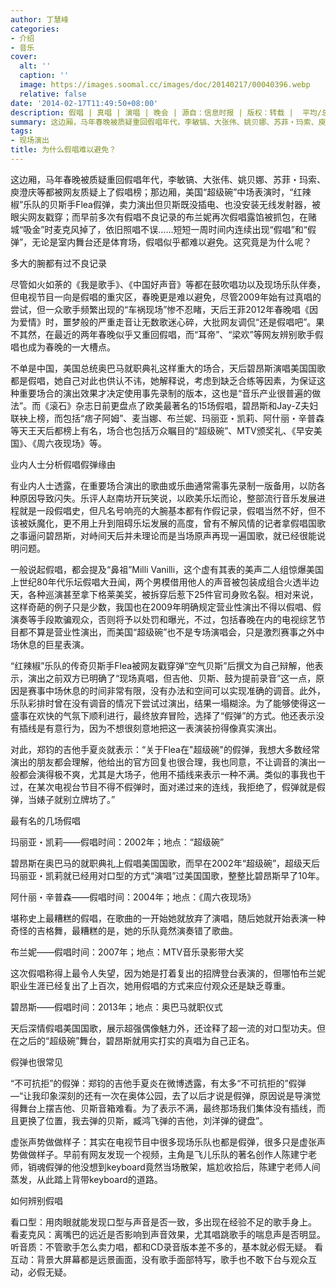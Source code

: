 ```yaml
---
author: 丁慧峰
categories:
- 介绍
- 音乐
cover:
  alt: ''
  caption: ''
  image: https://images.soomal.cc/images/doc/20140217/00040396.webp
  relative: false
date: '2014-02-17T11:49:50+08:00'
description: 假唱 | 真唱 | 演唱 | 晚会 | 源自：信息时报 | 版权：转载 |  平均/总评分：10.00/20
summary: 这边厢，马年春晚被质疑重回假唱年代，李敏镐、大张伟、姚贝娜、苏菲・玛索、庾澄庆等都被网友质疑上了假唱榜；那边厢，美国“超级碗”中场表演时，“红辣椒”乐队的贝斯手Flea假弹，卖力演出但贝斯既没插电、也没安装无线发射器，被眼尖网友戳穿；而早前多次有假唱不良记录的布兰妮再次假唱露馅被抓包，在赌城“吸金”时麦克风掉了，依旧照唱不误……
tags:
- 现场演出
title: 为什么假唱难以避免？
---
```


这边厢，马年春晚被质疑重回假唱年代，李敏镐、大张伟、姚贝娜、苏菲・玛索、庾澄庆等都被网友质疑上了假唱榜；那边厢，美国“超级碗”中场表演时，“红辣椒”乐队的贝斯手Flea假弹，卖力演出但贝斯既没插电、也没安装无线发射器，被眼尖网友戳穿；而早前多次有假唱不良记录的布兰妮再次假唱露馅被抓包，在赌城“吸金”时麦克风掉了，依旧照唱不误……短短一周时间内连续出现“假唱”和“假弹”，无论是室内舞台还是体育场，假唱似乎都难以避免。这究竟是为什么呢？

多大的腕都有过不良记录

尽管如火如荼的《我是歌手》、《中国好声音》等都在鼓吹唱功以及现场乐队伴奏，但电视节目一向是假唱的重灾区，春晚更是难以避免，尽管2009年始有过真唱的尝试，但一众歌手频繁出现的“车祸现场”惨不忍睹，天后王菲2012年春晚唱《因为爱情》时，噩梦般的严重走音让无数歌迷心碎，大批网友调侃“还是假唱吧”。果不其然，在最近的两年春晚似乎又重回假唱，而“耳帝”、“梁欢”等网友辨别歌手假唱也成为春晚的一大槽点。

不单是中国，美国总统奥巴马就职典礼这样重大的场合，天后碧昂斯演唱美国国歌都是假唱，她自己对此也供认不讳，她解释说，考虑到缺乏合练等因素，为保证这种重要场合的演出效果才决定使用事先录制的版本，这也是“音乐产业很普遍的做法”。而《滚石》杂志日前更盘点了欧美最著名的15场假唱，碧昂斯和Jay-Z夫妇联袂上榜，而包括“痞子阿姆”、麦当娜、布兰妮、玛丽亚・凯莉、阿什丽・辛普森等天王天后都榜上有名，场合也包括万众瞩目的“超级碗”、MTV颁奖礼、《早安美国》、《周六夜现场》等。

业内人士分析假唱假弹缘由

有业内人士透露，在重要场合演出的歌曲或乐曲通常需事先录制一版备用，以防各种原因导致闪失。乐评人赵南坊开玩笑说，以欧美乐坛而论，整部流行音乐发展进程就是一段假唱史，但凡名号响亮的大腕基本都有作假记录，假唱当然不好，但不该被妖魔化，更不用上升到阻碍乐坛发展的高度，曾有不解风情的记者拿假唱国歌之事逼问碧昂斯，对峙间天后并未理论而是当场原声再现一遍国歌，就已经很能说明问题。

一般说起假唱，都会提及“鼻祖”Milli Vanilli，这个虚有其表的美声二人组惊爆美国上世纪80年代乐坛假唱大丑闻，两个男模借用他人的声音被包装成组合火透半边天，各种巡演甚至拿下格莱美奖，被拆穿后惹下25件官司身败名裂。相对来说，这样奇葩的例子只是少数，我国也在2009年明确规定营业性演出不得以假唱、假演奏等手段欺骗观众，否则将予以处罚和曝光，不过，包括春晚在内的电视综艺节目都不算是营业性演出，而美国“超级碗”也不是专场演唱会，只是激烈赛事之外中场休息的巨星表演。

“红辣椒”乐队的传奇贝斯手Flea被网友戳穿弹“空气贝斯”后撰文为自己辩解，他表示，演出之前双方已明确了“现场真唱，但吉他、贝斯、鼓为提前录音”这一点，原因是赛事中场休息的时间非常有限，没有办法和空间可以实现准确的调音。此外，乐队彩排时曾在没有调音的情况下尝试过演出，结果一塌糊涂。为了能够使得这一盛事在欢快的气氛下顺利进行，最终放弃冒险，选择了“假弹”的方式。他还表示没有插线是有意行为，因为不想很刻意地把这一表演装扮得像真实演出。

对此，郑钧的吉他手夏炎就表示：“关于Flea在"超级碗"的假弹，我想大多数经常演出的朋友都会理解，他给出的官方回复也很合理，我也同意，不让调音的演出一般都会演得极不爽，尤其是大场子，他用不插线来表示一种不满。类似的事我也干过，在某次电视台节目不得不假弹时，面对递过来的连线，我拒绝了，假弹就是假弹，当婊子就别立牌坊了。”

最有名的几场假唱


玛丽亚・凯莉――假唱时间：2002年；地点：“超级碗”

碧昂斯在奥巴马的就职典礼上假唱美国国歌，而早在2002年“超级碗”，超级天后玛丽亚・凯莉就已经用对口型的方式“演唱”过美国国歌，整整比碧昂斯早了10年。

阿什丽・辛普森――假唱时间：2004年；地点：《周六夜现场》

堪称史上最糟糕的假唱，在歌曲的一开始她就放弃了演唱，随后她就开始表演一种奇怪的吉格舞，最糟糕的是，她的乐队竟然演奏错了歌曲。

布兰妮――假唱时间：2007年；地点：MTV音乐录影带大奖

这次假唱称得上最令人失望，因为她是打着复出的招牌登台表演的，但哪怕布兰妮职业生涯已经复出了上百次，她用假唱的方式来应付观众还是缺乏尊重。

碧昂斯――假唱时间：2013年；地点：奥巴马就职仪式

天后深情假唱美国国歌，展示超强偶像魅力外，还诠释了超一流的对口型功夫。但在之后的“超级碗”舞台，碧昂斯就用实打实的真唱为自己正名。


假弹也很常见


“不可抗拒”的假弹：郑钧的吉他手夏炎在微博透露，有太多“不可抗拒的”假弹―“让我印象深刻的还有一次在奥体公园，去了以后才说是假弹，原因说是导演觉得舞台上摆吉他、贝斯音箱难看。为了表示不满，最终那场我们集体没有插线，而且更换了位置，我去弹的贝斯，臧鸿飞弹的吉他，刘洋弹的键盘”。

虚张声势做做样子：其实在电视节目中很多现场乐队也都是假弹，很多只是虚张声势做做样子。早前有网友发现一个视频，主角是飞儿乐队的著名创作人陈建宁老师，销魂假弹的他没想到keyboard竟然当场散架，尴尬收拾后，陈建宁老师人间蒸发，从此踏上背带keyboard的道路。


如何辨别假唱


看口型：用肉眼就能发现口型与声音是否一致，多出现在经验不足的歌手身上。
看麦克风：离嘴巴的远近是否影响到声音效果，尤其唱跳歌手的喘息声是否明显。
听音质：不管歌手怎么卖力唱，都和CD录音版本差不多的，基本就必假无疑。
看互动：背景大屏幕都是远景画面，没有歌手面部特写，歌手也不敢下台与观众互动，必假无疑。